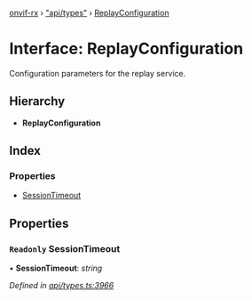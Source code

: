 [onvif-rx](../README.md) › ["api/types"](../modules/_api_types_.md) › [ReplayConfiguration](_api_types_.replayconfiguration.md)

# Interface: ReplayConfiguration

Configuration parameters for the replay service.

## Hierarchy

* **ReplayConfiguration**

## Index

### Properties

* [SessionTimeout](_api_types_.replayconfiguration.md#readonly-sessiontimeout)

## Properties

### `Readonly` SessionTimeout

• **SessionTimeout**: *string*

*Defined in [api/types.ts:3966](https://github.com/patrickmichalina/onvif-rx/blob/3e9b152/src/api/types.ts#L3966)*
